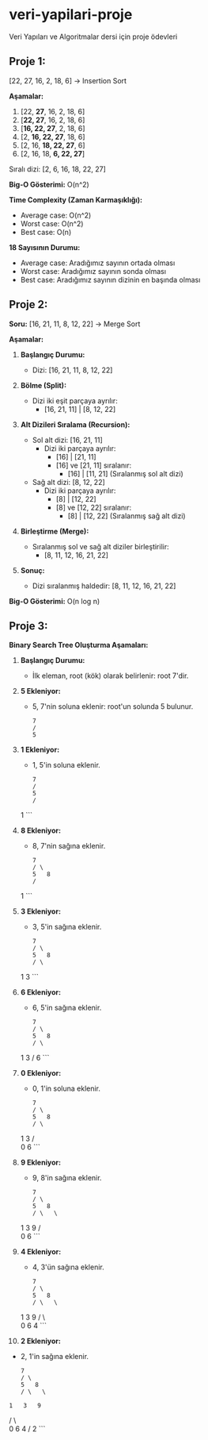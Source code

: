 # veri-yapilari-proje
Veri Yapıları ve Algoritmalar dersi için proje ödevleri
## **Proje 1:**
\[22, 27, 16, 2, 18, 6\] -> Insertion Sort

**Aşamalar:**
1. [22, **27**, 16, 2, 18, 6]
2. [**22, 27**, 16, 2, 18, 6]
3. [**16, 22, 27**, 2, 18, 6]
4. [2, **16, 22, 27**, 18, 6]
5. [2, 16, **18, 22, 27**, 6]
6. [2, 16, 18, **6, 22, 27**]

Sıralı dizi: [2, 6, 16, 18, 22, 27]

**Big-O Gösterimi:** O(n^2)

**Time Complexity (Zaman Karmaşıklığı):**
- Average case: O(n^2)
- Worst case: O(n^2)
- Best case: O(n)

**18 Sayısının Durumu:**
- Average case: Aradığımız sayının ortada olması
- Worst case: Aradığımız sayının sonda olması
- Best case: Aradığımız sayının dizinin en başında olması

## **Proje 2:**
**Soru:**
\[16, 21, 11, 8, 12, 22\] -> Merge Sort

**Aşamalar:**

1. **Başlangıç Durumu:**
   - Dizi: [16, 21, 11, 8, 12, 22]

2. **Bölme (Split):**
   - Dizi iki eşit parçaya ayrılır:
     - [16, 21, 11] | [8, 12, 22]

3. **Alt Dizileri Sıralama (Recursion):**
   - Sol alt dizi: [16, 21, 11]
     - Dizi iki parçaya ayrılır:
       - [16] | [21, 11]
       - [16] ve [21, 11] sıralanır:
         - [16] | [11, 21] (Sıralanmış sol alt dizi)
   - Sağ alt dizi: [8, 12, 22]
     - Dizi iki parçaya ayrılır:
       - [8] | [12, 22]
       - [8] ve [12, 22] sıralanır:
         - [8] | [12, 22] (Sıralanmış sağ alt dizi)

4. **Birleştirme (Merge):**
   - Sıralanmış sol ve sağ alt diziler birleştirilir:
     - [8, 11, 12, 16, 21, 22]

5. **Sonuç:**
   - Dizi sıralanmış haldedir: [8, 11, 12, 16, 21, 22]

**Big-O Gösterimi:** O(n log n)


## Proje 3:
**Binary Search Tree Oluşturma Aşamaları:**

1. **Başlangıç Durumu:**
   - İlk eleman, root (kök) olarak belirlenir: root 7'dir.

2. **5 Ekleniyor:**
   - 5, 7'nin soluna eklenir: root'un solunda 5 bulunur.

        ```
        7
       /
      5
        ```

3. **1 Ekleniyor:**
   - 1, 5'in soluna eklenir.

        ```
        7
       /
      5
     /
    1
        ```

4. **8 Ekleniyor:**
   - 8, 7'nin sağına eklenir.

        ```
        7
       / \
      5   8
     /
    1
        ```

5. **3 Ekleniyor:**
   - 3, 5'in sağına eklenir.

        ```
        7
       / \
      5   8
     / \
    1   3
        ```

6. **6 Ekleniyor:**
   - 6, 5'in sağına eklenir.

        ```
        7
       / \
      5   8
     / \
    1   3
       /
      6
        ```

7. **0 Ekleniyor:**
   - 0, 1'in soluna eklenir.

        ```
        7
       / \
      5   8
     / \
    1   3
   / \
  0   6
        ```

8. **9 Ekleniyor:**
   - 9, 8'in sağına eklenir.

        ```
        7
       / \
      5   8
     / \   \
    1   3   9
   / \
  0   6
        ```

9. **4 Ekleniyor:**
   - 4, 3'ün sağına eklenir.

        ```
        7
       / \
      5   8
     / \   \
    1   3   9
   / \   \
  0   6   4
        ```

10. **2 Ekleniyor:**
   - 2, 1'in sağına eklenir.

        ```
        7
       / \
      5   8
     / \   \
    1   3   9
   / \   \
  0   6   4
       /
      2
        ```




